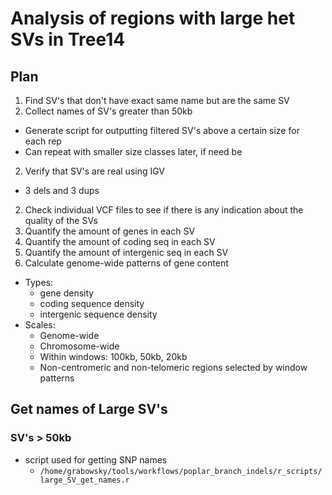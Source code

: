 # Analysis of regions with large het SVs in Tree14

## Plan
1. Find SV's that don't have exact same name but are the same SV
1. Collect names of SV's greater than 50kb
  * Generate script for outputting filtered SV's above a certain size for \
each rep
  * Can repeat with smaller size classes later, if need be
2. Verify that SV's are real using IGV
  * 3 dels and 3 dups
2. Check individual VCF files to see if there is any indication about the \
quality of the SVs
3. Quantify the amount of genes in each SV
4. Quantify the amount of coding seq in each SV
5. Quantify the amount of intergenic seq in each SV
6. Calculate genome-wide patterns of gene content
  * Types:
    * gene density
    * coding sequence density
    * intergenic sequence density
  * Scales:
    * Genome-wide
    * Chromosome-wide
    * Within windows: 100kb, 50kb, 20kb
    * Non-centromeric and non-telomeric regions selected by window patterns

## Get names of Large SV's
### SV's > 50kb
* script used for getting SNP names
  * `/home/grabowsky/tools/workflows/poplar_branch_indels/r_scripts/large_SV_get_names.r`
      

